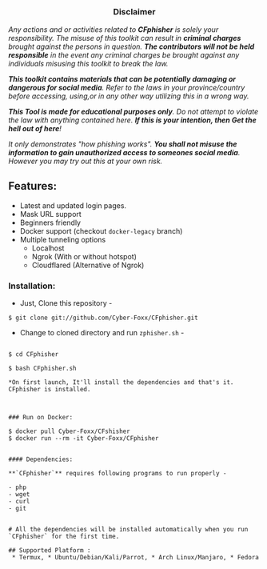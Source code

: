 <!-- CFphisher -->


##

<h3><p align="center">Disclaimer</p></h3>

<i>Any actions and or activities related to <b>CFphisher</b> is solely your responsibility. The misuse of this toolkit can result in <b>criminal charges</b> brought against the persons in question. <b>The contributors will not be held responsible</b> in the event any criminal charges be brought against any individuals misusing this toolkit to break the law.

<b>This toolkit contains materials that can be potentially damaging or dangerous for social media</b>. Refer to the laws in your province/country before accessing, using,or in any other way utilizing this in a wrong way.

<b>This Tool is made for educational purposes only</b>. Do not attempt to violate the law with anything contained here. <b>If this is your intention, then Get the hell out of here</b>!

It only demonstrates "how phishing works". <b>You shall not misuse the information to gain unauthorized access to someones social media</b>. However you may try out this at your own risk.</i>

##


## Features: 

- Latest and updated login pages.
- Mask URL support 
- Beginners friendly
- Docker support (checkout `docker-legacy` branch)
- Multiple tunneling options
  - Localhost
  - Ngrok (With or without hotspot)
  - Cloudflared (Alternative of Ngrok)





### Installation:

- Just, Clone this repository -
```
$ git clone git://github.com/Cyber-Foxx/CFphisher.git
```

- Change to cloned directory and run `zphisher.sh` -
```

$ cd CFphisher

$ bash CFphisher.sh

*On first launch, It'll install the dependencies and that's it. CFphisher is installed.



### Run on Docker:

$ docker pull Cyber-Foxx/CFshisher
$ docker run --rm -it Cyber-Foxx/CFphisher


#### Dependencies:

**`CFphisher`** requires following programs to run properly -

- php
- wget
- curl
- git


# All the dependencies will be installed automatically when you run `CFphisher` for the first time.

## Supported Platform :
 * Termux, * Ubuntu/Debian/Kali/Parrot, * Arch Linux/Manjaro, * Fedora

